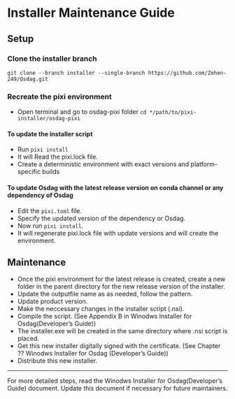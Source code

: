 # Installer Maintenance Guide

## Setup
### Clone the installer branch
`git clone --branch installer --single-branch https://github.com/Zehen-249/Osdag.git`
### Recreate the pixi environment 
- Open terminal and go to osdag-pixi folder `cd */path/to/pixi-installer/osdag-pixi`
#### To update the installer script
- Run `pixi install`
- It will Read the pixi.lock file.
- Create a deterministic environment with exact versions and platform-specific builds
#### To update Osdag with the latest release version on conda channel or any dependency of Osdag
- Edit the `pixi.toml` file.
- Specify the updated version of the dependency or Osdag.
- Now run `pixi install`.
- It will regenerate pixi.lock file with update versions and will create the environment.


## Maintenance 
- Once the pixi environment for the latest release is created, create a new folder in the parent directory for the new release version of the installer.
- Update the outputfile name as as needed, follow the pattern.
- Update product version. 
- Make the neccessary changes in the installer script (.nsi).
- Compile the script. (See Appendix B in Winodws Installer for Osdag(Developer’s Guide))
- The installer.exe will be created in the same directory where .nsi script is placed.
- Get this new installer digitally signed with the certificate. (See Chapter ?? Winodws Installer for Osdag (Developer’s Guide))
- Distribute this new installer.

<hr>
For more detailed steps, read the Winodws Installer for Osdag(Developer’s Guide) document. Update this document if necessary for future maintainers. 
